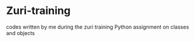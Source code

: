 # Zuri-training
codes written by me during the zuri training
Python assignment on classes and objects
